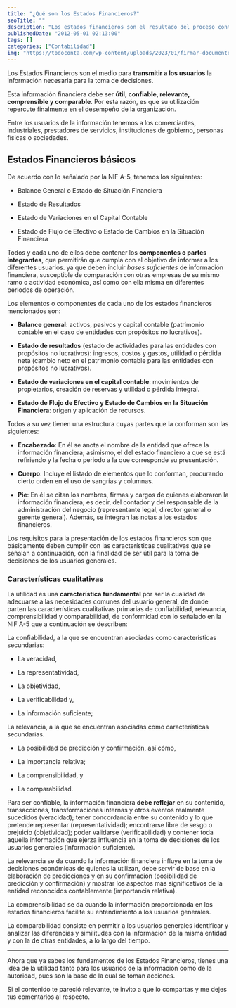 ```yaml
---
title: "¿Qué son los Estados Financieros?"
seoTitle: ""
description: "Los estados financieros son el resultado del proceso contable y sirven para transmitir la información necesaria para tomar decisiones."
publishedDate: "2012-05-01 02:13:00"
tags: []
categories: ["Contabilidad"]
img: "https://todoconta.com/wp-content/uploads/2023/01/firmar-documento-estados-financieros-legal.jpeg"
---
```



Los Estados Financieros son el medio para **transmitir a los usuarios** la información necesaria para la toma de decisiones.




Esta información financiera debe ser **útil, confiable, relevante, comprensible y comparable**. Por esta razón, es que su utilización repercute finalmente en el desempeño de la organización.




Entre los usuarios de la información tenemos a los comerciantes, industriales, prestadores de servicios, instituciones de gobierno, personas físicas o sociedades.




Estados Financieros básicos
---------------------------




De acuerdo con lo señalado por la NIF A\-5, tenemos los siguientes:




* Balance General o Estado de Situación Financiera

* Estado de Resultados

* Estado de Variaciones en el Capital Contable

* Estado de Flujo de Efectivo o Estado de Cambios en la Situación Financiera




Todos y cada uno de ellos debe contener los **componentes o partes integrantes**, que permitirán que cumpla con el objetivo de informar a los diferentes usuarios. ya que deben incluir *bases suficientes* de información financiera, susceptible de comparación con otras empresas de su mismo ramo o actividad económica, así como con ella misma en diferentes periodos de operación.




Los elementos o componentes de cada uno de los estados financieros mencionados son:




* **Balance general**: activos, pasivos y capital contable (patrimonio contable en el caso de entidades con propósitos no lucrativos).

* **Estado de resultados** (estado de actividades para las entidades con propósitos no lucrativos): ingresos, costos y gastos, utilidad o pérdida neta (cambio neto en el patrimonio contable para las entidades con propósitos no lucrativos).

* **Estado de variaciones en el capital contable**: movimientos de propietarios, creación de reservas y utilidad o pérdida integral.

* **Estado de Flujo de Efectivo y Estado de Cambios en la Situación Financiera**: origen y aplicación de recursos.




Todos a su vez tienen una estructura cuyas partes que la conforman son las siguientes:




* **Encabezado**: En él se anota el nombre de la entidad que ofrece la información financiera; asimismo, el del estado financiero a que se está refiriendo y la fecha o periodo a la que corresponde su presentación.

* **Cuerpo**: Incluye el listado de elementos que lo conforman, procurando cierto orden en el uso de sangrías y columnas.

* **Pie**: En él se citan los nombres, firmas y cargos de quienes elaboraron la información financiera; es decir, del contador y del responsable de la administración del negocio (representante legal, director general o gerente general). Además, se integran las notas a los estados financieros.




Los requisitos para la presentación de los estados financieros son que básicamente deben cumplir con las características cualitativas que se señalan a continuación, con la finalidad de ser útil para la toma de decisiones de los usuarios generales.




### Características cualitativas




La utilidad es una **característica fundamental** por ser la cualidad de adecuarse a las necesidades comunes del usuario general, de donde parten las características cualitativas primarias de confiabilidad, relevancia, comprensibilidad y comparabilidad, de conformidad con lo señalado en la NIF A\-5 que a continuación se describen:




La confiabilidad, a la que se encuentran asociadas como características secundarias:




* La veracidad,

* La representatividad,

* La objetividad,

* La verificabilidad y,

* La información suficiente;




La relevancia, a la que se encuentran asociadas como características secundarias.




* La posibilidad de predicción y confirmación, así cómo,

* La importancia relativa;

* La comprensibilidad, y

* La comparabilidad.




Para ser confiable, la información financiera **debe reflejar** en su contenido, transacciones, transformaciones internas y otros eventos realmente sucedidos (veracidad); tener concordancia entre su contenido y lo que pretende representar (representatividad); encontrarse libre de sesgo o prejuicio (objetividad); poder validarse (verificabilidad) y contener toda aquella información que ejerza influencia en la toma de decisiones de los usuarios generales (información suficiente).




La relevancia se da cuando la información financiera influye en la toma de decisiones económicas de quienes la utilizan, debe servir de base en la elaboración de predicciones y en su confirmación (posibilidad de predicción y confirmación) y mostrar los aspectos más significativos de la entidad reconocidos contablemente (importancia relativa).




La comprensibilidad se da cuando la información proporcionada en los estados financieros facilite su entendimiento a los usuarios generales.




La comparabilidad consiste en permitir a los usuarios generales identificar y analizar las diferencias y similitudes con la información de la misma entidad y con la de otras entidades, a lo largo del tiempo.






---




Ahora que ya sabes los fundamentos de los Estados Financieros, tienes una idea de la utilidad tanto para los usuarios de la información como de la autoridad, pues son la base de la cual se toman acciones.




Si el contenido te pareció relevante, te invito a que lo compartas y me dejes tus comentarios al respecto.




